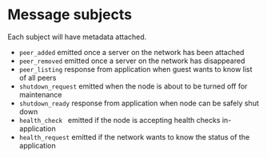 # Message subjects
Each subject will have metadata attached.

- `peer_added` emitted once a server on the network has been attached
- `peer_removed` emitted once a server on the network has disappeared
- `peer_listing` response from application when guest wants to know list of all peers
- `shutdown_request` emitted when the node is about to be turned off for maintenance
- `shutdown_ready` response from application when node can be safely shut down
- `health_check ` emitted if the node is accepting health checks in-application
- `health_request` emitted if the network wants to know the status of the application
